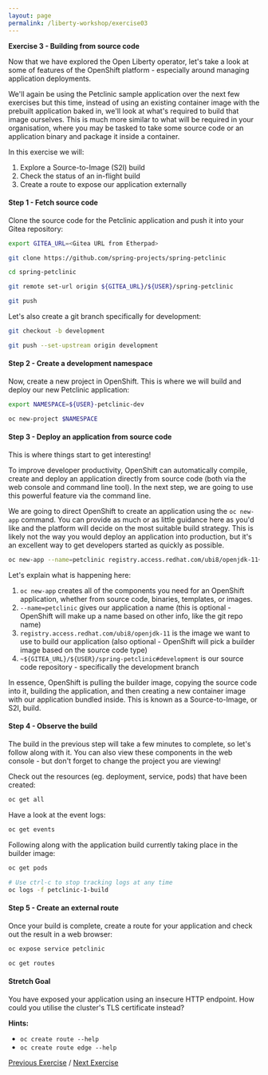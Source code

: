 ```yaml
---
layout: page
permalink: /liberty-workshop/exercise03
---
```

__Exercise 3 - Building from source code__

Now that we have explored the Open Liberty operator, let's take a look at some of features of the OpenShift platform - especially around managing application deployments.

We'll again be using the Petclinic sample application over the next few exercises but this time, instead of using an existing container image with the prebuilt application baked in, we'll look at what's required to build that image ourselves. This is much more similar to what will be required in your organisation, where you may be tasked to take some source code or an application binary and package it inside a container.

In this exercise we will:
1. Explore a Source-to-Image (S2I) build
1. Check the status of an in-flight build
1. Create a route to expose our application externally

#### Step 1 - Fetch source code
Clone the source code for the Petclinic application and push it into your Gitea repository:
```bash
export GITEA_URL=<Gitea URL from Etherpad>

git clone https://github.com/spring-projects/spring-petclinic

cd spring-petclinic

git remote set-url origin ${GITEA_URL}/${USER}/spring-petclinic

git push
```

Let's also create a git branch specifically for development:
```bash
git checkout -b development

git push --set-upstream origin development
```

#### Step 2 - Create a development namespace
Now, create a new project in OpenShift. This is where we will build and deploy our new Petclinic application:
```bash
export NAMESPACE=${USER}-petclinic-dev

oc new-project $NAMESPACE
```

#### Step 3 - Deploy an application from source code
This is where things start to get interesting!

To improve developer productivity, OpenShift can automatically compile, create and deploy an application directly from source code (both via the web console and command line tool). In the next step, we are going to use this powerful feature via the command line.

We are going to direct OpenShift to create an application using the `oc new-app` command. You can provide as much or as little guidance here as you'd like and the platform will decide on the most suitable build strategy. This is likely not the way you would deploy an application into production, but it's an excellent way to get developers started as quickly as possible.
```bash
oc new-app --name=petclinic registry.access.redhat.com/ubi8/openjdk-11~${GITEA_URL}/${USER}/spring-petclinic#development
```

Let's explain what is happening here:
1. `oc new-app` creates all of the components you need for an OpenShift application, whether from source code, binaries, templates, or images.
1. `--name=petclinic` gives our application a name (this is optional - OpenShift will make up a name based on other info, like the git repo name)
1. `registry.access.redhat.com/ubi8/openjdk-11` is the image we want to use to build our application (also optional - OpenShift will pick a builder image based on the source code type)
1. `~${GITEA_URL}/${USER}/spring-petclinic#development` is our source code repository - specifically the development branch

In essence, OpenShift is pulling the builder image, copying the source code into it, building the application, and then creating a new container image with our application bundled inside. This is known as a Source-to-Image, or S2I, build. 

#### Step 4 - Observe the build
The build in the previous step will take a few minutes to complete, so let's follow along with it. You can also view these components in the web console - but don't forget to change the project you are viewing!

Check out the resources (eg. deployment, service, pods) that have been created:
```bash
oc get all
```

Have a look at the event logs:
```bash
oc get events
```

Following along with the application build currently taking place in the builder image:
```bash
oc get pods

# Use ctrl-c to stop tracking logs at any time
oc logs -f petclinic-1-build
```

#### Step 5 - Create an external route
Once your build is complete, create a route for your application and check out the result in a web browser:
```bash
oc expose service petclinic

oc get routes
```

#### Stretch Goal
You have exposed your application using an insecure HTTP endpoint. How could you utilise the cluster's TLS certificate instead?

__Hints:__
* `oc create route --help`
* `oc create route edge --help`

[Previous Exercise](exercise02) / [Next Exercise](exercise04)
